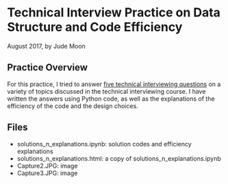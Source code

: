 # Technical Interview Practice on Data Structure and Code Efficiency

August 2017, by Jude Moon

## Practice Overview

For this practice, I tried to answer [five technical interviewing questions](https://classroom.udacity.com/nanodegrees/nd002/parts/19280355-b835-4ce4-b867-2c2e2e85d0a0/modules/07cc5d99-f81d-45df-af3b-9206dca1739d/lessons/7736707697239847/concepts/78912813390923) on a variety of topics discussed in the technical interviewing course. I have written the answers using Python code, as well as the explanations of the efficiency of the code and the design choices.


## Files
- solutions_n_explanations.ipynb: solution codes and efficiency explanations
- solutions_n_explanations.html: a copy of solutions_n_explanations.ipynb
- Capture2.JPG: image
- Capture3.JPG: image